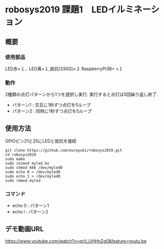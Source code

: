 # robosys2019 課題1　LEDイルミネーション
## 概要
### 使用部品

LED赤×１，LED黄×１,抵抗(330Ω)×２ RaspberryPi3B+ ×１
### 動作

2種類の点灯パターンから1つを選択し実行.
実行すると点灯は5回繰り返し終了.

- パターン1 : 交互に1秒ずつ点灯を5ループ
- パターン2 : 同時に1秒ずつ点灯を5ループ
## 使用方法
GPIOピン21と25にLEDと抵抗を接続
~~~
git clone https://github.com/ourayuki/robosys2019.git
cd robosys2019
sudo make
sudo insmod myled.ko
sudo chmod 666 /dev/myled0
sudo echo 0 > /dev/myled0
sudo echo 1 > /dev/myled0
sudo rmmod myled
~~~
### コマンド
- echo 0 : パターン1
- echo l : パターン2
## デモ動画URL
https://www.youtube.com/watch?v=qcV_UHHnZg0&feature=youtu.be
